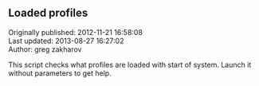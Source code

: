 ## Loaded profiles  
Originally published: 2012-11-21 16:58:08  
Last updated: 2013-08-27 16:27:02  
Author: greg zakharov  
  
This script checks what profiles are loaded with start of system. Launch it without parameters to get help.